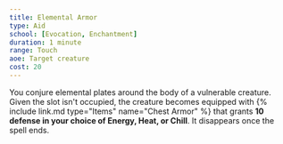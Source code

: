 ```yaml
---
title: Elemental Armor
type: Aid
school: [Evocation, Enchantment]
duration: 1 minute 
range: Touch 
aoe: Target creature
cost: 20
---
```

You conjure elemental plates around the body of a vulnerable creature. Given the slot isn't occupied, the creature becomes equipped with {% include link.md type="Items" name="Chest Armor" %} that grants **10 defense in your choice of Energy, Heat, or Chill**. It disappears once the spell ends.
